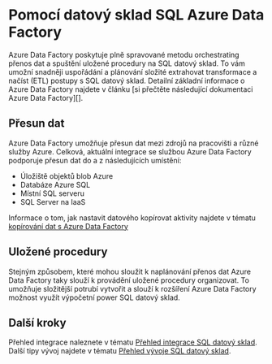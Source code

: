 <properties
   pageTitle="Pomocí datový sklad SQL Azure Data Factory | Microsoft Azure"
   description="Tipy pro použití Azure dat Factory (ADF) s Azure SQL datový sklad k vývoji řešení."
   services="sql-data-warehouse"
   documentationCenter="NA"
   authors="lodipalm"
   manager="barbkess"
   editor=""/>

<tags
   ms.service="sql-data-warehouse"
   ms.devlang="NA"
   ms.topic="article"
   ms.tgt_pltfrm="NA"
   ms.workload="data-services"
   ms.date="08/08/2016"
   ms.author="lodipalm;barbkess;sonyama"/>

# <a name="use-azure-data-factory-with-sql-data-warehouse"></a>Pomocí datový sklad SQL Azure Data Factory

Azure Data Factory poskytuje plně spravované metodu orchestrating přenos dat a spuštění uložené procedury na SQL datový sklad.  To vám umožní snadněji uspořádání a plánování složité extrahovat transformace a načíst (ETL) postupy s SQL datový sklad. Detailní základní informace o Azure Data Factory najdete v článku [si přečtěte následující dokumentaci Azure Data Factory][].

## <a name="data-movement"></a>Přesun dat

Azure Data Factory umožňuje přesun dat mezi zdrojů na pracovišti a různé služby Azure.  Celková, aktuální integrace se službou Azure Data Factory podporuje přesun dat do a z následujících umístění:

+ Úložiště objektů blob Azure
+ Databáze Azure SQL
+ Místní SQL serveru
+ SQL Server na IaaS

Informace o tom, jak nastavit datového kopírovat aktivity najdete v tématu [kopírování dat s Azure Data Factory][]

## <a name="stored-procedures"></a>Uložené procedury
 Stejným způsobem, které mohou sloužit k naplánování přenos dat Azure Data Factory taky slouží k provádění uložené procedury organizovat.  To umožňuje složitější potrubí vytvořit a slouží k rozšíření Azure Data Factory možnost využít výpočetní power SQL datový sklad.

## <a name="next-steps"></a>Další kroky
Přehled integrace naleznete v tématu [Přehled integrace SQL datový sklad][].
Další tipy vývoj najdete v tématu [Přehled vývoje SQL datový sklad][].

<!--Image references-->

<!--Article references-->

[Kopírování dat s Azure Data Factory]: ../data-factory/data-factory-data-movement-activities.md
[Přehled vývoje SQL datový sklad]: ./sql-data-warehouse-overview-develop.md
[Přehled integrace SQL datový sklad]: ./sql-data-warehouse-overview-integrate.md

<!--MSDN references-->

<!--Other Web references-->
[Následující dokumentaci pro Azure Data Factory]:https://azure.microsoft.com/documentation/services/data-factory/


